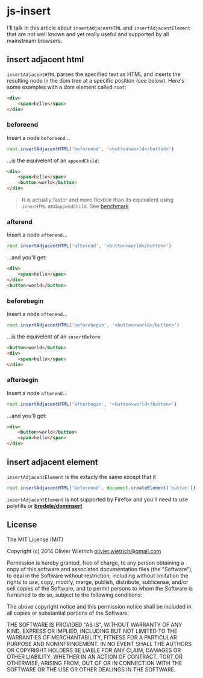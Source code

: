 js-insert
=========

I'll talk in this article about `insertAdjacentHTML` and `insertAdjacentElement` that are not well known and yet really useful and supported by all mainstream browsers.


## insert adjacent html


`insertAdjacentHTML` parses the specified text as HTML and inserts the resulting node in the dom tree at a specific position (see below). Here's some examples with a dom element called `root`:

```html
<div>
	<span>hello</span>
</div>
```

### beforeend

Insert a node `beforeend`...

```js
root.insertAdjacentHTML('beforeend', '<button>world</button>')
```

...is the equivelent of an `appendChild`:

```html
<div>
	<span>hello</span>
	<button>world</button>
</div>
```
  > It is actually faster and more flexbile than its equivalent using `innerHTML` and`appendChild`.  See [benchmark](http://jsperf.com/innerhtml-vs-insertadjacent)

### afterend

Insert a node `afterend`...

```js
root.insertAdjacentHTML('afterend', '<button>world</button>')
```
...and you'll get:

```html
<div>
	<span>hello</span>
</div>
<button>world</button>
```

### beforebegin

Insert a node `afterend`...

```js
root.insertAdjacentHTML('beforebegin', '<button>world</button>')
```
...is the equivelent of an `insertBefore`:

```html
<button>world</button>
<div>
	<span>hello</span>
</div>
```

### afterbegin


Insert a node `afterend`...

```js
root.insertAdjacentHTML('afterbegin', '<button>world</button>')
```

...and you'll get:

```html
<div>
	<button>world</button>
	<span>hello</span>
</div>
```

## insert adjacent element

`insertAdjacentElement` is the extacly the same except that it

```js
root.insertAdjacentHTML('beforeend', document.createElement('button'));
```

`insertAdjacentElement` is not supported by Firefox and you'll need to use polyfills or **[bredele/dominsert](http://github.com/bredele/dominsert)**

## License

The MIT License (MIT)

Copyright (c) 2014 Olivier Wietrich <olivier.wietrich@gmail.com>

Permission is hereby granted, free of charge, to any person obtaining a copy of this software and associated documentation files (the "Software"), to deal in the Software without restriction, including without limitation the rights to use, copy, modify, merge, publish, distribute, sublicense, and/or sell copies of the Software, and to permit persons to whom the Software is furnished to do so, subject to the following conditions:

The above copyright notice and this permission notice shall be included in all copies or substantial portions of the Software.

THE SOFTWARE IS PROVIDED "AS IS", WITHOUT WARRANTY OF ANY KIND, EXPRESS OR IMPLIED, INCLUDING BUT NOT LIMITED TO THE WARRANTIES OF MERCHANTABILITY, FITNESS FOR A PARTICULAR PURPOSE AND NONINFRINGEMENT. IN NO EVENT SHALL THE AUTHORS OR COPYRIGHT HOLDERS BE LIABLE FOR ANY CLAIM, DAMAGES OR OTHER LIABILITY, WHETHER IN AN ACTION OF CONTRACT, TORT OR OTHERWISE, ARISING FROM, OUT OF OR IN CONNECTION WITH THE SOFTWARE OR THE USE OR OTHER DEALINGS IN THE SOFTWARE.

